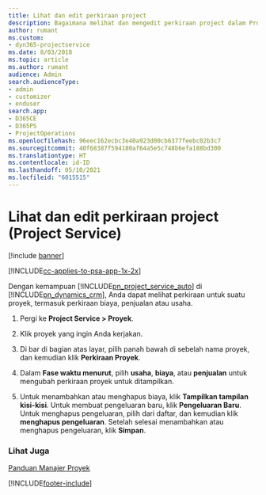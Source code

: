 ```yaml
---
title: Lihat dan edit perkiraan project
description: Bagaimana melihat dan mengedit perkiraan project dalam Project Service
author: rumant
ms.custom:
- dyn365-projectservice
ms.date: 8/03/2018
ms.topic: article
ms.author: rumant
audience: Admin
search.audienceType:
- admin
- customizer
- enduser
search.app:
- D365CE
- D365PS
- ProjectOperations
ms.openlocfilehash: 96eec162ecbc3e40a923d00cb6377feebc02b3c7
ms.sourcegitcommit: 40f68387f594180af64a5e5c748b6efa188bd300
ms.translationtype: HT
ms.contentlocale: id-ID
ms.lasthandoff: 05/10/2021
ms.locfileid: "6015515"
---
```

# <a name="view-and-edit-project-estimates-project-service"></a>Lihat dan edit perkiraan project (Project Service)

[!include [banner](../includes/psa-now-project-operations.md)]

[!INCLUDE[cc-applies-to-psa-app-1x-2x](../includes/cc-applies-to-psa-app-1x-2x.md)]

Dengan kemampuan [!INCLUDE[pn_project_service_auto](../includes/pn-project-service-auto.md)] di [!INCLUDE[pn_dynamics_crm](../includes/pn-dynamics-crm.md)], Anda dapat melihat perkiraan untuk suatu proyek, termasuk perkiraan biaya, penjualan atau usaha.  
  
1.  Pergi ke **Project Service > Proyek**.  
  
2.  Klik proyek yang ingin Anda kerjakan.  
  
3.  Di bar di bagian atas layar, pilih panah bawah di sebelah nama proyek, dan kemudian klik **Perkiraan Proyek**.  
  
4.  Dalam **Fase waktu menurut**, pilih **usaha**, **biaya**, atau **penjualan** untuk mengubah perkiraan proyek untuk ditampilkan.  
  
5.  Untuk menambahkan atau menghapus biaya, klik **Tampilkan tampilan kisi-kisi**. Untuk membuat pengeluaran baru, klik **Pengeluaran Baru**. Untuk menghapus pengeluaran, pilih dari daftar, dan kemudian klik **menghapus pengeluaran**. Setelah selesai menambahkan atau menghapus pengeluaran, klik **Simpan**.  
  
### <a name="see-also"></a>Lihat Juga  
 [Panduan Manajer Proyek](../psa/project-manager-guide.md)


[!INCLUDE[footer-include](../includes/footer-banner.md)]